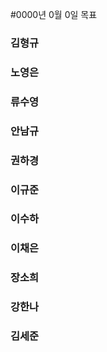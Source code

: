 #0000년 0월 0일 목표

### 김형규 

### 노영은 

### 류수영

### 안남규 

### 권하경 

### 이규준 

### 이수하 

### 이채은 

### 장소희

### 강한나 

### 김세준 
